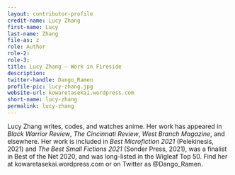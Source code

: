 ```yaml
---
layout: contributor-profile
credit-name: Lucy Zhang
first-name: Lucy
last-name: Zhang
file-as: z
role: Author
role-2:
role-3:
title: Lucy Zhang — Work in Fireside
description:
twitter-handle: Dango_Ramen
profile-pic: lucy-zhang.jpg
website-url: kowaretasekai.wordpress.com
short-name: lucy-zhang
permalink: lucy-zhang
---
```

Lucy Zhang writes, codes, and watches anime. Her work has appeared in _Black Warrior Review_, _The Cincinnati Review_, _West Branch Magazine_, and elsewhere. Her work is included in _Best Microfiction 2021_ (Pelekinesis, 2021) and _The Best Small Fictions 2021_ (Sonder Press, 2021), was a finalist in Best of the Net 2020, and was long-listed in the Wigleaf Top 50. Find her at kowaretasekai.wordpress.com or on Twitter as @Dango_Ramen.
